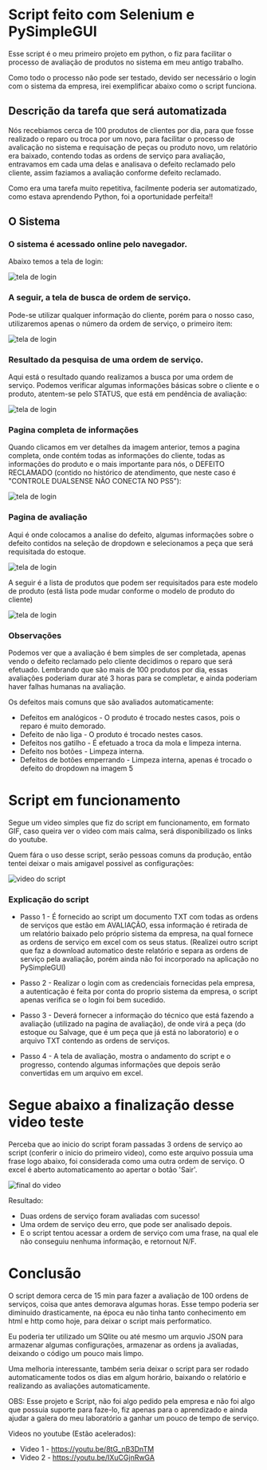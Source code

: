 # Script feito com Selenium e PySimpleGUI

  Esse script é o meu primeiro projeto em python, o fiz para facilitar o processo de avaliação de produtos no sistema em meu antigo trabalho.
  
  Como todo o processo não pode ser testado, devido ser necessário o login com o sistema da empresa, irei exemplificar abaixo como o script funciona.

## Descrição da tarefa que será automatizada

  Nós recebiamos cerca de 100 produtos de clientes por dia, para que fosse realizado o reparo ou troca por um novo, para facilitar o processo de avalicação no sistema e requisação de peças ou produto novo, um relatório era baixado, contendo todas as ordens de serviço para avaliação, entravamos em cada uma delas e analisava o defeito reclamado pelo cliente, assim faziamos a avaliação conforme defeito reclamado. 
  
  Como era uma tarefa muito repetitiva, facilmente poderia ser automatizado, como estava aprendendo Python, foi a oportunidade perfeita!!
  
  
 ## O Sistema
 
 ### O sistema é acessado online pelo navegador.
  
  Abaixo temos a tela de login:
  
  ![tela de login](assets/1.png)
  
  
 ### A seguir, a tela de busca de ordem de serviço.
 
 Pode-se utilizar qualquer informação do cliente, porém para o nosso caso, utilizaremos apenas o número da ordem de serviço, o primeiro item:
  
  ![tela de login](assets/2.png)
  
  
 ### Resultado da pesquisa de uma ordem de serviço.
 
 Aqui está o resultado quando realizamos a busca por uma ordem de serviço.
 Podemos verificar algumas informações básicas sobre o cliente e o produto, atentem-se pelo STATUS, que está em pendência de avaliação:
 
 ![tela de login](assets/3.png)
 
 
 ### Pagina completa de informações
 
 Quando clicamos em ver detalhes da imagem anterior, temos a pagina completa, onde contém todas as informações do cliente, todas as informações do produto e o mais importante para nós, o DEFEITO RECLAMADO (contido no histórico de atendimento, que neste caso é "CONTROLE DUALSENSE NÃO CONECTA NO PS5"):
 
 ![tela de login](assets/4.png)
 
 
 ### Pagina de avaliação
 
 Aqui é onde colocamos a analise do defeito, algumas informações sobre o defeito contidos na seleção de dropdown e selecionamos a peça que será requisitada do estoque.
 
 ![tela de login](assets/5.png)
 
 A seguir é a lista de produtos que podem ser requisitados para este modelo de produto (está lista pode mudar conforme o modelo de produto do cliente)
 
 ![tela de login](assets/6.png)
 
 
 ### Observações
 
 Podemos ver que a avaliação é bem simples de ser completada, apenas vendo o defeito reclamado pelo cliente decidimos o reparo que será efetuado.
 Lembrando que são mais de 100 produtos por dia, essas avaliações poderiam durar até 3 horas para se completar, e ainda poderiam haver falhas humanas na avaliação.
 
Os defeitos mais comuns que são avaliados automaticamente:

- Defeitos em analógicos - O produto é trocado nestes casos, pois o reparo é muito demorado.
- Defeito de não liga - O produto é trocado nestes casos.
- Defeitos nos gatilho - É efetuado a troca da mola e limpeza interna.
- Defeito nos botões - Limpeza interna.
- Defeitos de botões emperrando - Limpeza interna, apenas é trocado o defeito do dropdown na imagem 5 


# Script em funcionamento

  Segue um video simples que fiz do script em funcionamento, em formato GIF, caso queira ver o video com mais calma, será disponibilizado os links do youtube.
  
  Quem fára o uso desse script, serão pessoas comuns da produção, então tentei deixar o mais amigavel possivel as configurações:
  
  ![video do script](https://github.com/Leftwardz/Selenium-Script/blob/main/assets/gif%201.gif)
  
  ### Explicação do script
  
  - Passo 1 - É fornecido ao script um documento TXT com todas as ordens de serviços que estão em AVALIAÇÃO, essa informação é retirada de um relatório baixado pelo próprio sistema da empresa, na qual fornece as ordens de serviço em excel com os seus status. (Realizei outro script que faz a download automatico deste relatório e separa as ordens de serviço pela avaliação, porém ainda não foi incorporado na aplicação no PySimpleGUI)
  
  - Passo 2 - Realizar o login com as credenciais fornecidas pela empresa, a autenticação é feita por conta do proprio sistema da empresa, o script apenas verifica se o login foi bem sucedido.
  
  - Passo 3 - Deverá fornecer a informação do técnico que está fazendo a avaliação (utilizado na pagina de avaliação), de onde virá a peça (do estoque ou Salvage, que é um peça que já está no laboratorio) e o arquivo TXT contendo as ordens de serviços.
  
  - Passo 4 - A tela de avaliação, mostra o andamento do script e o progresso, contendo algumas informações que depois serão convertidas em um arquivo em excel.
  
  #  Segue abaixo a finalização desse video teste
  
  Perceba que ao inicio do script foram passadas 3 ordens de serviço ao script (conferir o inicio do primeiro video), como este arquivo possuia uma frase logo abaixo, foi considerada como uma outra ordem de serviço.
  O excel é aberto automaticamento ao apertar o botão 'Sair'.
  
  ![final do video](https://github.com/Leftwardz/Selenium-Script/blob/main/assets/gif%202.gif)
  
  Resultado:
  
  - Duas ordens de serviço foram avaliadas com sucesso!
  - Uma ordem de serviço deu erro, que pode ser analisado depois.
  - E o script tentou acessar a ordem de serviço com uma frase, na qual ele não conseguiu nenhuma informação, e retornout N/F.
  
  # Conclusão
  
  O script demora cerca de 15 min para fazer a avaliação de 100 ordens de serviços, coisa que antes demorava algumas horas.
  Esse tempo poderia ser diminuido drasticamente, na época eu não tinha tanto conhecimento em html e http como hoje, para deixar o script mais performatico. 
  
  Eu poderia ter utilizado um SQlite ou até mesmo um arquvio JSON para armazenar algumas configurações, armazenar as ordens ja avaliadas, deixando o código um pouco mais limpo.
  
  Uma melhoria interessante, também seria deixar o script para ser rodado automaticamente todos os dias em algum horário, baixando o relatório e realizando as avaliações automaticamente.
  
  OBS: Esse projeto e Script, não foi algo pedido pela empresa e não foi algo que possuia suporte para faze-lo, fiz apenas para o aprendizado e ainda ajudar a galera do meu laboratório a ganhar um pouco de tempo de serviço.
  
  Videos no youtube (Estão acelerados):
  
  - Video 1 - https://youtu.be/8tG_nB3DnTM
  - Video 2 - https://youtu.be/IXuCGjnRwGA
